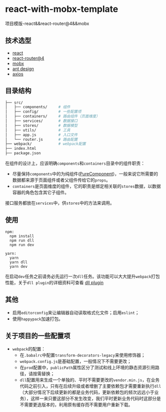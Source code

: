 # react-with-mobx-template
项目模版-react&&react-router@4&&mobx

## 技术选型
- [react](https://github.com/facebook/react)
- [react-router@4](https://github.com/ReactTraining/react-router)
- [mobx](http://cn.mobx.js.org/)
- [ant design](https://ant.design/index-cn)
- [axios](https://github.com/axios/axios)

## 目录结构
```bash
├── src/
│   ├── components/     # 组件
│   ├── config/         # 一些配置项
│   ├── containers/     # 路由组件（页面维度）
│   ├── services/       # 数据接口
│   ├── stores/         # 数据模型
│   ├── utils/          # 工具
│   ├── app.js          # 入口文件
│   └── router.js       # 路由配置
├── webpack/            # webpack配置
├── index.html
├── package.json
```
在组件的设计上，应该明确`components`和`containers`目录中的组件职责：
- 尽量保持`components`中的为纯组件([PureComponent](https://facebook.github.io/react/docs/react-api.html#react.purecomponent))，一般来说它所需要的数据都来源于页面组件或者父组件传给它的`props`。
- `containers`是页面维度的组件，它的职责是绑定相关联的`stores`数据，以数据容器的角色包含其它子组件。

接口服务都放在`services`中，供`stores`中的方法来调用。

## 使用
```
npm:
  npm install
  npm run dll
  npm run dev
  
yarn:
  yarn
  yarn dll
  yarn dev
```
在启动`dev`任务之前请务必先运行一次`dll`任务。该功能可以大大提升`webpack`打包性能，关于`dll plugin`的详细资料可查看 [dll plugin](https://webpack.js.org/plugins/dll-plugin/)

## 其他
- 启用`editorconfig`来让编辑器自动读取格式化文件；启用`eslint`；
- 使用`happypack`加速打包。

## 关于项目的一些配置项
- `webpack`的配置：
  - 在`.babalrc`中配置`transform-decorators-legacy`来使用修饰器；
  - `webpack.config.js`是基础配置，一般情况下不需要更改；
  - 在`prod`配置中，`publicPath`属性区分了测试和线上环境的静态资源引用路径，请按需替换；
  - `dll`配置用来生成一个单独的、平时不需要更改的`vendor.min.js`，在业务代码之前引入，只有在后续升级或者增删了主要依赖包才需要重新执行`dll`（大部分情况下后续更新的都是业务代码，更新依赖包的频次远远小于业务），这样一来只要这部分不发生改变，我们平时更新业务代码时这部分是不需要更迭版本的，利用原有缓存而不需要用户重新下载。
